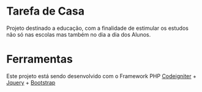 # Tarefa de Casa
Projeto destinado a educação, com a finalidade de estimular os estudos não só nas escolas mas também no dia a dia dos Alunos.
# Ferramentas
Este projeto está sendo desenvolvido com o Framework PHP [Codeigniter](http://www.codeigniter.com) + [Jquery](https://jquery.com) + [Bootstrap](http://getbootstrap.com)

